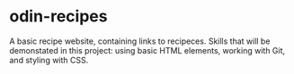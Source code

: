 # odin-recipes
A basic recipe website, containing links to recipeces. 
Skills that will be demonstated in this project: using basic HTML elements, working with Git, and styling with CSS.